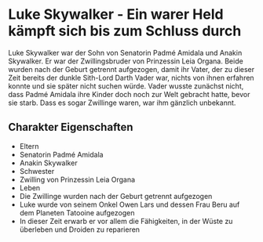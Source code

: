# Luke Skywalker - Ein warer Held kämpft sich bis zum Schluss durch
Luke Skywalker war der Sohn von Senatorin Padmé Amidala und Anakin Skywalker. Er war der Zwillingsbruder von Prinzessin Leia Organa. Beide wurden nach der Geburt getrennt aufgezogen, damit ihr Vater, der zu dieser Zeit bereits der dunkle Sith-Lord Darth Vader war, nichts von ihnen erfahren konnte und sie später nicht suchen würde. Vader wusste zunächst nicht, dass Padmé Amidala ihre Kinder doch noch zur Welt gebracht hatte, bevor sie starb. Dass es sogar Zwillinge waren, war ihm gänzlich unbekannt.

## Charakter Eigenschaften
* Eltern
 * Senatorin Padmé Amidala
 * Anakin Skywalker
* Schwester
 * Zwilling von Prinzessin Leia Organa
* Leben
 * Die Zwillinge wurden nach der Geburt getrennt aufgezogen
 * Luke wurde von seinem Onkel Owen Lars und dessen Frau Beru auf dem Planeten Tatooine aufgezogen
 * In dieser Zeit erwarb er vor allem die Fähigkeiten, in der Wüste zu überleben und Droiden zu reparieren
